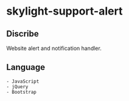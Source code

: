 # skylight-support-alert

## Discribe
Website alert and notification handler.

## Language
    - JavaScript
    - jQuery
    - Bootstrap
